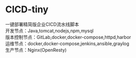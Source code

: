 # CICD-tiny
一键部署精简版企业CICD流水线脚本<br>
开发节点：Java,tomcat,nodejs,npm,mysql<br>
版本控制节点：GitLab,docker,docker-compose,httpd,harbor<br>
运维节点：docker,docker-compose,jenkins,ansible,graylog<br>
生产节点：Nginx(OpenResty)<br>
